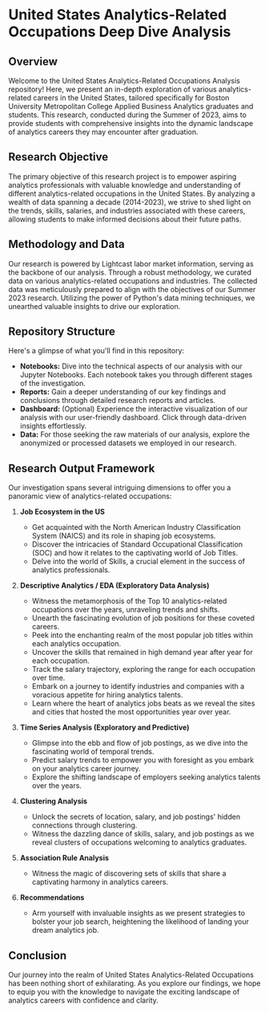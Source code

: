 # United States Analytics-Related Occupations Deep Dive Analysis

## Overview

Welcome to the United States Analytics-Related Occupations Analysis repository! Here, we present an in-depth exploration of various analytics-related careers in the United States, tailored specifically for Boston University Metropolitan College Applied Business Analytics graduates and students. This research, conducted during the Summer of 2023, aims to provide students with comprehensive insights into the dynamic landscape of analytics careers they may encounter after graduation.

## Research Objective

The primary objective of this research project is to empower aspiring analytics professionals with valuable knowledge and understanding of different analytics-related occupations in the United States. By analyzing a wealth of data spanning a decade (2014-2023), we strive to shed light on the trends, skills, salaries, and industries associated with these careers, allowing students to make informed decisions about their future paths.

## Methodology and Data

Our research is powered by Lightcast labor market information, serving as the backbone of our analysis. Through a robust methodology, we curated data on various analytics-related occupations and industries. The collected data was meticulously prepared to align with the objectives of our Summer 2023 research. Utilizing the power of Python's data mining techniques, we unearthed valuable insights to drive our exploration.

## Repository Structure

Here's a glimpse of what you'll find in this repository:

- **Notebooks:** Dive into the technical aspects of our analysis with our Jupyter Notebooks. Each notebook takes you through different stages of the investigation.
- **Reports:** Gain a deeper understanding of our key findings and conclusions through detailed research reports and articles.
- **Dashboard:** (Optional) Experience the interactive visualization of our analysis with our user-friendly dashboard. Click through data-driven insights effortlessly.
- **Data:** For those seeking the raw materials of our analysis, explore the anonymized or processed datasets we employed in our research.

## Research Output Framework

Our investigation spans several intriguing dimensions to offer you a panoramic view of analytics-related occupations:

1. **Job Ecosystem in the US**
   - Get acquainted with the North American Industry Classification System (NAICS) and its role in shaping job ecosystems.
   - Discover the intricacies of Standard Occupational Classification (SOC) and how it relates to the captivating world of Job Titles.
   - Delve into the world of Skills, a crucial element in the success of analytics professionals.

2. **Descriptive Analytics / EDA (Exploratory Data Analysis)**
   - Witness the metamorphosis of the Top 10 analytics-related occupations over the years, unraveling trends and shifts.
   - Unearth the fascinating evolution of job positions for these coveted careers.
   - Peek into the enchanting realm of the most popular job titles within each analytics occupation.
   - Uncover the skills that remained in high demand year after year for each occupation.
   - Track the salary trajectory, exploring the range for each occupation over time.
   - Embark on a journey to identify industries and companies with a voracious appetite for hiring analytics talents.
   - Learn where the heart of analytics jobs beats as we reveal the sites and cities that hosted the most opportunities year over year.

3. **Time Series Analysis (Exploratory and Predictive)**
   - Glimpse into the ebb and flow of job postings, as we dive into the fascinating world of temporal trends.
   - Predict salary trends to empower you with foresight as you embark on your analytics career journey.
   - Explore the shifting landscape of employers seeking analytics talents over the years.

4. **Clustering Analysis**
   - Unlock the secrets of location, salary, and job postings' hidden connections through clustering.
   - Witness the dazzling dance of skills, salary, and job postings as we reveal clusters of occupations welcoming to analytics graduates.

5. **Association Rule Analysis**
   - Witness the magic of discovering sets of skills that share a captivating harmony in analytics careers.

6. **Recommendations**
   - Arm yourself with invaluable insights as we present strategies to bolster your job search, heightening the likelihood of landing your dream analytics job.

## Conclusion

Our journey into the realm of United States Analytics-Related Occupations has been nothing short of exhilarating. As you explore our findings, we hope to equip you with the knowledge to navigate the exciting landscape of analytics careers with confidence and clarity.

